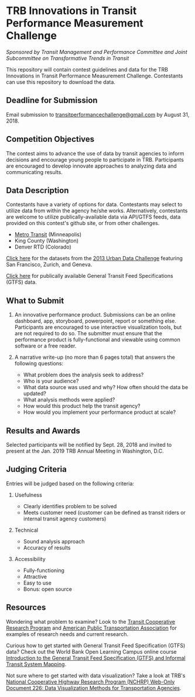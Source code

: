 # TRB Innovations in Transit Performance Measurement Challenge

_Sponsored by Transit Management and Performance Committee and Joint Subcommittee on Transformative Trends in Transit_

This repository will contain contest guidelines and data for the TRB Innovations in Transit Performance Measurement Challenge.  Contestants can use this repository to download the data.

## Deadline for Submission
Email submission to [transitperformancechallenge@gmail.com](mailto:[transitperformancechallenge@gmail.com) by August 31, 2018.

## Competition Objectives
The contest aims to advance the use of data by transit agencies to inform decisions and encourage young people to participate in TRB. Participants are encouraged to develop innovate approaches to analyzing data and communicating results.

## Data Description
Contestants have a variety of options for data. Contestants may select to utilize data from within the agency he/she works. Alternatively, contestants are welcome to utilize publically-available data via API/GTFS feeds, data provided on this contest's github site, or from other challenges.

   - [Metro Transit](Metro%20Transit%20Bus%20Incidents) (Minneapolis)
   - King County (Washington)
   - Denver RTD (Colorado)
   
  [Click here](https://github.com/swissnexSF/Urban-Data-Challenge) for the datasets from the [2013 Urban Data Challenge](http://datacanvas.org/public-transportation/) featuring San Francisco, Zurich, and Geneva.

  [Click here](https://www.transitwiki.org/TransitWiki/index.php/Publicly-accessible_public_transportation_data) for publically available General Transit Feed Specifications (GTFS) data.

## What to Submit

1. An innovative performance product. Submissions can be an online dashboard, app, storyboard, powerpoint, report or something else. Participants are encouraged to use interactive visualization tools, but are not required to do so. The submitter must ensure that the performance product is fully-functional and viewable using common software or a free reader.

2. A narrative write-up (no more than 6 pages total) that answers the following questions:

   - What problem does the analysis seek to address? 
   - Who is your audience?
   - What data source was used and why? How often should the data be updated?
   - What analysis methods were applied?
   - How would this product help the transit agency? 
   - How would you implement your performance product at scale?

## Results and Awards

Selected participants will be notified by Sept. 28, 2018 and invited to present at the Jan. 2019 TRB Annual Meeting in Washington, D.C.

## Judging Criteria

Entries will be judged based on the following criteria:

1. Usefulness

   - Clearly identifies problem to be solved
   - Meets customer need (customer can be defined as transit riders or internal transit agency customers)

2. Technical

   - Sound analysis approach
   - Accuracy of results

3. Accessibility

   - Fully-functioning
   - Attractive
   - Easy to use
   - Bonus: open source


## Resources

Wondering what problem to examine? Look to the [Transit Cooperative Research Program](http://www.trb.org/TCRP/TCRP.aspx) and [American Public Transportation Association](https://www.apta.com/Pages/default.aspx) for examples of research needs and current research. 


Curious how to get started with General Transit Feed Specification (GTFS) data? Check out the World Bank Open Learning Campus online course [Introduction to the General Transit Feed Specification (GTFS) and Informal Transit System Mapping](https://olc.worldbank.org/content/introduction-general-transit-feed-specification-gtfs-and-informal-transit-system-mapping). 


Not sure where to get started with data visualization? Take a look at TRB's [National Cooperative Highway Research Program (NCHRP) Web-Only Document 226: Data Visualization Methods for Transportation Agencies](https://www.nap.edu/catalog/24755/data-visualization-methods-for-transportation-agencies). 
